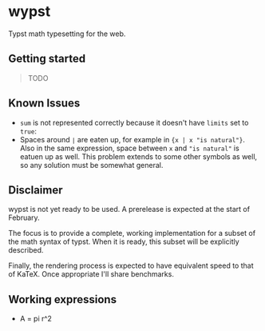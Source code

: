 # wypst
Typst math typesetting for the web.

## Getting started
> TODO

## Known Issues
- `sum` is not represented correctly because it doesn't have `limits` set to `true`:
- Spaces around `∣` are eaten up, for example in `{x | x "is natural"}`. Also in the same expression, space between `x` and `"is natural"` is eatuen up as well. This problem extends to some other symbols as well, so any solution must be somewhat general.

## Disclaimer
wypst is not yet ready to be used. A prerelease is expected at the start of February.

The focus is to provide a complete, working implementation for a subset of the math syntax of typst. When it is ready, this subset will be explicitly described.

Finally, the rendering process is expected to have equivalent speed to that of KaTeX. Once appropriate I'll share benchmarks.

## Working expressions
- A = pi r^2
